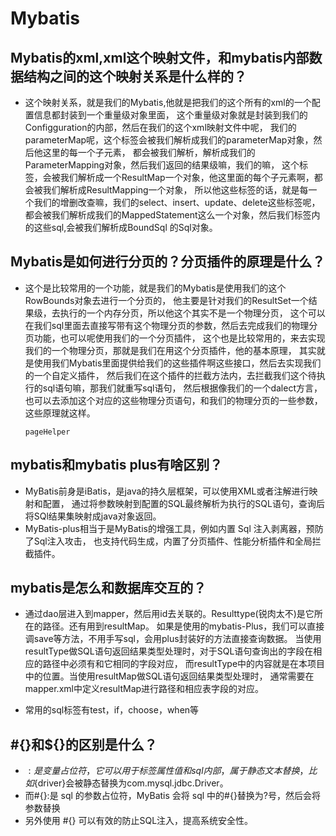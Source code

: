 # Mybatis

## Mybatis的xml,xml这个映射文件，和mybatis内部数据结构之间的这个映射关系是什么样的？

* 这个映射关系，就是我们的Mybatis,他就是把我们的这个所有的xml的一个配置信息都封装到一个重量级对象里面，
  这个重量级对象就是封装到我们的Configguration的内部，然后在我们的这个xml映射文件中呢，
  我们的parameterMap呢，这个标签会被我们解析成我们的parameterMap对象，然后他这里的每一个子元素，
  都会被我们解析，解析成我们的ParameterMapping对象，然后我们返回的结果级嘛，我们的<ResultMap>嘛，
  这个标签，会被我们解析成一个ResultMap一个对象，他这里面的每个子元素啊，都会被我们解析成ResultMapping一个对象，
  所以他这些标签的话，就是每一个我们的增删改查嘛，我们的select、insert、update、delete这些标签呢，
  都会被我们解析成我们的MappedStatement这么一个对象，然后我们标签内的这些sql,会被我们解析成BoundSql 的Sql对象。

## Mybatis是如何进行分页的？分页插件的原理是什么？

* 这个是比较常用的一个功能，就是我们的Mybatis是使用我们的这个RowBounds对象去进行一个分页的，
  他主要是针对我们的ResultSet一个结果级，去执行的一个内存分页，所以他这个其实不是一个物理分页，
  这个可以在我们sql里面去直接写带有这个物理分页的参数，然后去完成我们的物理分页功能，也可以呢使用我们的一个分页插件，
  这个也是比较常用的，来去实现我们的一个物理分页，那就是我们在用这个分页插件，他的基本原理，
  其实就是使用我们Mybatis里面提供给我们的这些插件啊这些接口，然后去实现我们的一个自定义插件，
  然后我们在这个插件的拦截方法内，去拦截我们这个待执行的sql语句嘛，那我们就重写sql语句，
  然后根据像我们的一个dalect方言，也可以去添加这个对应的这些物理分页语句，和我们的物理分页的一些参数，这些原理就这样。

  
  `pageHelper`

## mybatis和mybatis plus有啥区别？

* MyBatis前身是iBatis，是java的持久层框架，可以使用XML或者注解进行映射和配置，
通过将参数映射到配置的SQL最终解析为执行的SQL语句，查询后将SQl结果集映射成java对象返回。 
* MyBatis-plus相当于是MyBatis的增强工具，例如内置 Sql 注入剥离器，预防了Sql注入攻击，
也支持代码生成，内置了分页插件、性能分析插件和全局拦截插件。

## mybatis是怎么和数据库交互的？

* 通过dao层进入到mapper，然后用id去关联的。Resulttype(锐肉太不)是它所在的路径。还有用到resultMap。
如果是使用的mybatis-Plus，我们可以直接调save等方法，不用手写sql，会用plus封装好的方法直接查询数据。
当使用resultType做SQL语句返回结果类型处理时，对于SQL语句查询出的字段在相应的路径中必须有和它相同的字段对应，
而resultType中的内容就是在本项目中的位置。当使用resultMap做SQL语句返回结果类型处理时，
通常需要在mapper.xml中定义resultMap进行路径和相应表字段的对应。

* 常用的sql标签有test，if，choose，when等

## #{}和${}的区别是什么？

* ${}:是变量占位符，它可以用于标签属性值和 sql 内部，属于静态文本替换，比如${driver}会被静态替换为com.mysql.jdbc.Driver。 
* 而#{}:是 sql 的参数占位符，MyBatis 会将 sql 中的#{}替换为?号，然后会将参数替换 
* 另外使用 #{} 可以有效的防止SQL注入，提高系统安全性。


